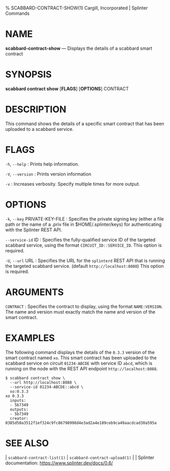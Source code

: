 % SCABBARD-CONTRACT-SHOW(1) Cargill, Incorporated | Splinter Commands
<!--
  Copyright 2018-2022 Cargill Incorporated
  Licensed under Creative Commons Attribution 4.0 International License
  https://creativecommons.org/licenses/by/4.0/
-->

NAME
====

**scabbard-contract-show** — Displays the details of a scabbard smart contract

SYNOPSIS
========

**scabbard contract show** \[**FLAGS**\] \[**OPTIONS**\] CONTRACT

DESCRIPTION
===========
This command shows the details of a specific smart contract that has been
uploaded to a scabbard service.

FLAGS
=====
`-h`, `--help`
: Prints help information.

`-V`, `--version`
: Prints version information

`-v`
: Increases verbosity. Specify multiple times for more output.

OPTIONS
=======
`-k`, `--key` PRIVATE-KEY-FILE
: Specifies the private signing key (either a file path or the name of a
  .priv file in $HOME/.splinter/keys) for authenticating with the Splinter REST
  API.

`--service-id` ID
: Specifies the fully-qualified service ID of the targeted scabbard service,
  using the format `CIRCUIT_ID::SERVICE_ID`. This option is required.

`-U`, `--url` URL
: Specifies the URL for the `splinterd` REST API that is running the targeted
  scabbard service. (default `http://localhost:8080`) This option is required.

ARGUMENTS
=========
`CONTRACT`
: Specifies the contract to display, using the format `NAME:VERSION`. The name
  and version must exactly match the name and version of the smart contract.

EXAMPLES
========
The following command displays the details of the `0.3.3` version of the smart
contract named `xo`. This smart contract has been uploaded to the scabbard
service on circuit `01234-ABCDE` with service ID `abcd`, which is running on the
node with the REST API endpoint `http://localhost:8088`.

```
$ scabbard contract show \
  --url http://localhost:8088 \
  --service-id 01234-ABCDE::abcd \
  xo:0.3.3
xo 0.3.3
  inputs:
  - 5b7349
  outputs:
  - 5b7349
  creator: 0385d50a3512f1ef324c9fc86798998d4e3ad2a4e189ceb9ca49aacdcad30a595a
```

SEE ALSO
========
| `scabbard-contract-list(1)`
| `scabbard-contract-upload(1)`
|
| Splinter documentation: https://www.splinter.dev/docs/0.6/
